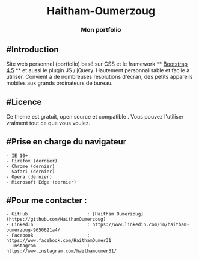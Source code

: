 <h1 align="center">Haitham-Oumerzoug</h1>
<h3 align="center">Mon portfolio</h3>

#Introduction
-------
Site web personnel (portfolio) basé sur CSS et le framework ** [Bootstrap 4.5](https://getbootstrap.com) ** et aussi le plugin JS / jQuery.
Hautement personnalisable et facile à utiliser. Convient à de nombreuses résolutions d'écran, des petits appareils mobiles aux grands ordinateurs de bureau.

#Licence
-------
Ce theme est gratuit, open source et compatible . Vous pouvez l'utiliser vraiment tout ce que vous voulez.

#Prise en charge du navigateur
---------------
	- IE 10+
	- Firefox (dernier)
	- Chrome (dernier)
	- Safari (dernier)
	- Opera (dernier)
	- Microsoft Edge (dernier)

#Pour me contacter :
---------------
	- GitHub                      : [Haitham Oumerzoug](https://github.com/HaithamOumerzoug)
	- LinkedIn                    : https://www.linkedin.com/in/haitham-oumerzoug-9650621a4/
	- Facebook                    : https://www.facebook.com/HaithamOumer31
	- Instagram                   : https://www.instagram.com/haithamoumer31/ 
